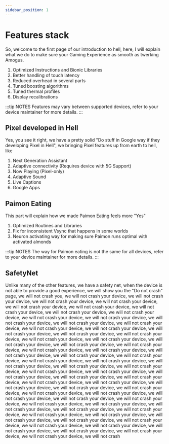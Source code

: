 ```yaml
---
sidebar_position: 1
---
```



# Features stack

So, welcome to the first page of our introduction to hell, here, I will explain what we do to make sure your Gaming Experience as smooth as twerking Amogus.

1. Optimized Instructions and Bionic Libraries
2. Better handling of touch latency
3. Reduced overhead in several parts
4. Tuned boosting algorithms
5. Tuned thermal profiles
6. Display recalibrations

:::tip NOTES
Features may vary between supported devices, refer to your device maintainer for more details.
:::

## Pixel developed in Hell

Yes, you see it right, we have a pretty solid "Do stuff in Google way if they developing Pixel in Hell", we bringing Pixel features up from earth to hell, like

1. Next Generation Assistant
2. Adaptive connectivity (Requires device with 5G Support)
3. Now Playing (Pixel-only)
4. Adaptive Sound
5. Live Captions
6. Google Apps

## Paimon Eating

This part will explain how we made Paimon Eating feels more "Yes"

1. Optimized Routines and Libraries
2. Fix for inconsistent Vsync that happens in some worlds
3. Neuron activating way for making sure Paimon runs optimal with activated almonds

:::tip NOTES
The way for Paimon eating is not the same for all devices, refer to your device maintainer for more details.
:::

## SafetyNet

Unlike many of the other features, we have a safety net, when the device is not able to provide a good experience, we will show you the "Do not crash" page, we will not crash you, we will not crash your device, we will not crash your device, we will not crash your device, we will not crash your device, we will not crash your device, we will not crash your device, we will not crash your device, we will not crash your device, we will not crash your device, we will not crash your device, we will not crash your device, we will not crash your device, we will not crash your device, we will not crash your device, we will not crash your device, we will not crash your device, we will not crash your device, we will not crash your device, we will not crash your device, we will not crash your device, we will not crash your device, we will not crash your device, we will not crash your device, we will not crash your device, we will not crash your device, we will not crash your device, we will not crash your device, we will not crash your device, we will not crash your device, we will not crash your device, we will not crash your device, we will not crash your device, we will not crash your device, we will not crash your device, we will not crash your device, we will not crash your device, we will not crash your device, we will not crash your device, we will not crash your device, we will not crash your device, we will not crash your device, we will not crash your device, we will not crash your device, we will not crash your device, we will not crash your device, we will not crash your device, we will not crash your device, we will not crash your device, we will not crash your device, we will not crash your device, we will not crash your device, we will not crash your device, we will not crash your device, we will not crash your device, we will not crash your device, we will not crash your device, we will not crash your device, we will not crash your device, we will not crash your device, we will not crash your device, we will not crash your device, we will not crash your device, we will not crash your device, we will not crash your device, we will not crash your device, we will not crash
